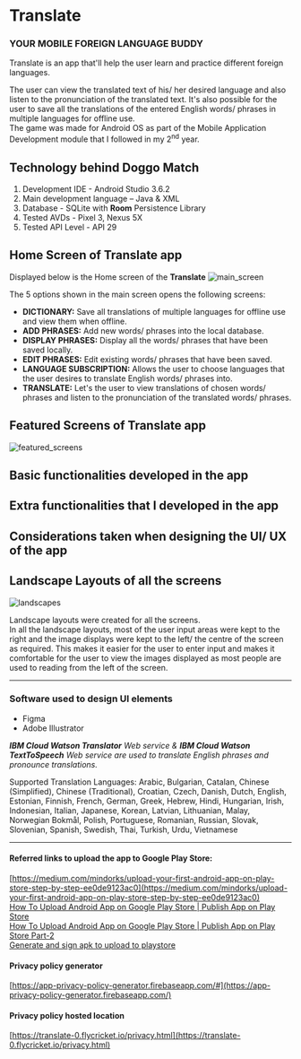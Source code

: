 # Translate

### YOUR MOBILE FOREIGN LANGUAGE BUDDY

Translate is an app that'll help the user learn and practice different foreign languages.

The user can view the translated text of his/ her desired language and also listen to the pronunciation of the translated text. It's also possible for the user to save all the translations of the entered English words/ phrases in multiple languages for offline use.
</br>The game was made for Android OS as part of the Mobile Application Development module that I followed in my 2<sup>nd</sup> year.

## Technology behind Doggo Match
1. Development IDE - Android Studio 3.6.2
2. Main development language – Java &amp; XML
3. Database - SQLite with **Room** Persistence Library
4. Tested AVDs - Pixel 3, Nexus 5X
5. Tested API Level - API 29


## Home Screen of Translate app
Displayed below is the Home screen of the **Translate**
![main_screen](docs/resources/main_screen.png)

The 5 options shown in the main screen opens the following screens:
- **DICTIONARY:** Save all translations of multiple languages for offline use and view them when offline.
- **ADD PHRASES:** Add new words/ phrases into the local database.
- **DISPLAY PHRASES:** Display all the words/ phrases that have been saved locally.
- **EDIT PHRASES:** Edit existing words/ phrases that have been saved.
- **LANGUAGE SUBSCRIPTION:** Allows the user to choose languages that the user desires to translate English words/ phrases into.
- **TRANSLATE:** Let's the user to view translations of chosen words/ phrases and listen to the pronunciation of the translated words/ phrases.

## Featured Screens of Translate app
![featured_screens](docs/resources/featured_screens.png)

## Basic functionalities developed in the app


## Extra functionalities that I developed in the app


## Considerations taken when designing the UI/ UX of the app


## Landscape Layouts of all the screens
![landscapes](docs/resources/landscapes.png)

Landscape layouts were created for all the screens.
<br/>In all the landscape layouts, most of the user input areas were kept to the right and the image displays were kept to the left/ the centre of the screen as required. This makes it easier for the user to enter input and makes it comfortable for the user to view the images displayed as most people are used to reading from the left of the screen.

---


### Software used to design UI elements
- Figma
- Adobe Illustrator 
 
 
 _**IBM Cloud Watson Translator** Web service & **IBM Cloud Watson TextToSpeech** Web service are used to translate English phrases and pronounce translations._
 
 Supported Translation Languages:
Arabic, Bulgarian, Catalan, Chinese (Simplified), Chinese (Traditional), Croatian, Czech, Danish, Dutch, English, Estonian, Finnish, French, German, Greek, Hebrew, Hindi, Hungarian, Irish, Indonesian, Italian, Japanese, Korean, Latvian, Lithuanian, Malay, Norwegian Bokmål, Polish, Portuguese, Romanian, Russian, Slovak, Slovenian, Spanish, Swedish, Thai, Turkish, Urdu, Vietnamese
 
 ---
 
#### Referred links to upload the app to Google Play Store:
[https://medium.com/mindorks/upload-your-first-android-app-on-play-store-step-by-step-ee0de9123ac0](https://medium.com/mindorks/upload-your-first-android-app-on-play-store-step-by-step-ee0de9123ac0)
</br>[How To Upload Android App on Google Play Store | Publish App on Play Store](https://www.youtube.com/watch?v=8v0r_6mYgF8)
</br>[How To Upload Android App on Google Play Store | Publish App on Play Store Part-2](https://www.youtube.com/watch?v=YWfKnswgd4k)
<br/>[Generate and sign apk to upload to playstore](https://developer.android.com/studio/publish/app-signing#sign-apk)

#### Privacy policy generator
[https://app-privacy-policy-generator.firebaseapp.com/#](https://app-privacy-policy-generator.firebaseapp.com/)

#### Privacy policy hosted location
[https://translate-0.flycricket.io/privacy.html](https://translate-0.flycricket.io/privacy.html)
